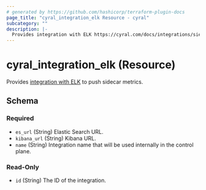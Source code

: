 ```yaml
---
# generated by https://github.com/hashicorp/terraform-plugin-docs
page_title: "cyral_integration_elk Resource - cyral"
subcategory: ""
description: |-
  Provides integration with ELK https://cyral.com/docs/integrations/siem/elk/ to push sidecar metrics.
---
```


# cyral_integration_elk (Resource)

Provides [integration with ELK](https://cyral.com/docs/integrations/siem/elk/) to push sidecar metrics.



<!-- schema generated by tfplugindocs -->
## Schema

### Required

- `es_url` (String) Elastic Search URL.
- `kibana_url` (String) Kibana URL.
- `name` (String) Integration name that will be used internally in the control plane.

### Read-Only

- `id` (String) The ID of the integration.


